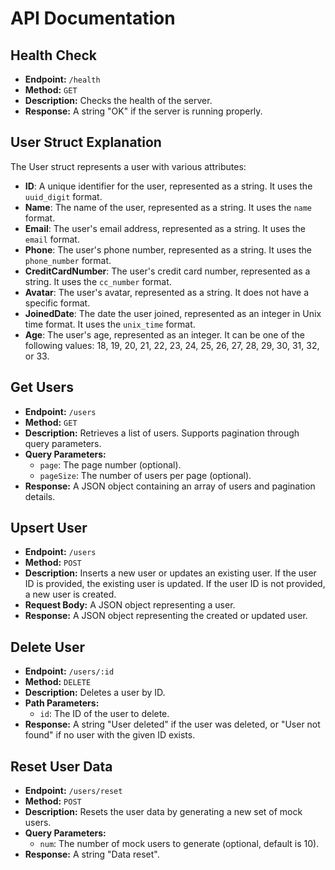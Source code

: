 # API Documentation

## Health Check

- **Endpoint:** `/health`
- **Method:** `GET`
- **Description:** Checks the health of the server.
- **Response:** A string "OK" if the server is running properly.

## User Struct Explanation

The User struct represents a user with various attributes:

- **ID**: A unique identifier for the user, represented as a string. It uses the `uuid_digit` format.
- **Name**: The name of the user, represented as a string. It uses the `name` format.
- **Email**: The user's email address, represented as a string. It uses the `email` format.
- **Phone**: The user's phone number, represented as a string. It uses the `phone_number` format.
- **CreditCardNumber**: The user's credit card number, represented as a string. It uses the `cc_number` format.
- **Avatar**: The user's avatar, represented as a string. It does not have a specific format.
- **JoinedDate**: The date the user joined, represented as an integer in Unix time format. It uses the `unix_time` format.
- **Age**: The user's age, represented as an integer. It can be one of the following values: 18, 19, 20, 21, 22, 23, 24, 25, 26, 27, 28, 29, 30, 31, 32, or 33.

## Get Users

- **Endpoint:** `/users`
- **Method:** `GET`
- **Description:** Retrieves a list of users. Supports pagination through query parameters.
- **Query Parameters:**
  - `page`: The page number (optional).
  - `pageSize`: The number of users per page (optional).
- **Response:** A JSON object containing an array of users and pagination details.

## Upsert User

- **Endpoint:** `/users`
- **Method:** `POST`
- **Description:** Inserts a new user or updates an existing user. If the user ID is provided, the existing user is updated. If the user ID is not provided, a new user is created.
- **Request Body:** A JSON object representing a user.
- **Response:** A JSON object representing the created or updated user.

## Delete User

- **Endpoint:** `/users/:id`
- **Method:** `DELETE`
- **Description:** Deletes a user by ID.
- **Path Parameters:**
  - `id`: The ID of the user to delete.
- **Response:** A string "User deleted" if the user was deleted, or "User not found" if no user with the given ID exists.

## Reset User Data

- **Endpoint:** `/users/reset`
- **Method:** `POST`
- **Description:** Resets the user data by generating a new set of mock users.
- **Query Parameters:**
  - `num`: The number of mock users to generate (optional, default is 10).
- **Response:** A string "Data reset".